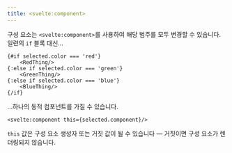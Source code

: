 ```yaml
---
title: <svelte:component>
---
```


구성 요소는 `<svelte:component>`를 사용하여 해당 범주를 모두 변경할 수 있습니다. 일련의 `if` 블록 대신...

```svelte
{#if selected.color === 'red'}
	<RedThing/>
{:else if selected.color === 'green'}
	<GreenThing/>
{:else if selected.color === 'blue'}
	<BlueThing/>
{/if}
```

...하나의 동적 컴포넌트를 가질 수 있습니다.

```svelte
<svelte:component this={selected.component}/>
```

`this` 값은 구성 요소 생성자 또는 거짓 값이 될 수 있습니다 — 거짓이면 구성 요소가 렌더링되지 않습니다.
